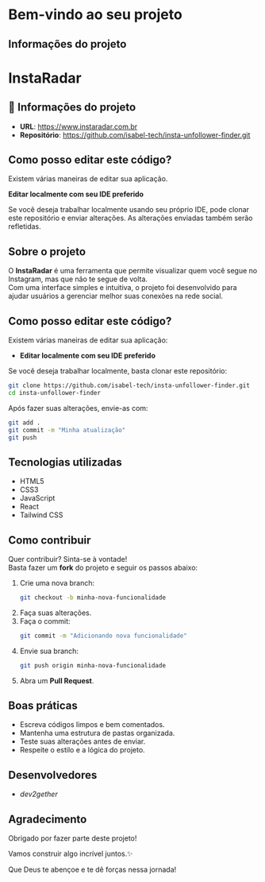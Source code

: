 # Bem-vindo ao seu projeto

## Informações do projeto

# InstaRadar

## 📄 Informações do projeto

- **URL**: https://www.instaradar.com.br
- **Repositório**: https://github.com/isabel-tech/insta-unfollower-finder.git

## Como posso editar este código?

Existem várias maneiras de editar sua aplicação.

**Editar localmente com seu IDE preferido**

Se você deseja trabalhar localmente usando seu próprio IDE, pode clonar este repositório e enviar alterações. As alterações enviadas também serão refletidas.

## Sobre o projeto

O **InstaRadar** é uma ferramenta que permite visualizar quem você segue no Instagram, mas que não te segue de volta.  
Com uma interface simples e intuitiva, o projeto foi desenvolvido para ajudar usuários a gerenciar melhor suas conexões na rede social.


## Como posso editar este código?

Existem várias maneiras de editar sua aplicação:

- **Editar localmente com seu IDE preferido**

Se você deseja trabalhar localmente, basta clonar este repositório:

```bash
git clone https://github.com/isabel-tech/insta-unfollower-finder.git
cd insta-unfollower-finder
```

Após fazer suas alterações, envie-as com:

```bash
git add .
git commit -m "Minha atualização"
git push
```

## Tecnologias utilizadas

- HTML5
- CSS3
- JavaScript
- React
- Tailwind CSS


## Como contribuir

Quer contribuir? Sinta-se à vontade!  
Basta fazer um **fork** do projeto e seguir os passos abaixo:

1. Crie uma nova branch:
   ```bash
   git checkout -b minha-nova-funcionalidade
   ```
2. Faça suas alterações.
3. Faça o commit:
   ```bash
   git commit -m "Adicionando nova funcionalidade"
   ```
4. Envie sua branch:
   ```bash
   git push origin minha-nova-funcionalidade
   ```
5. Abra um **Pull Request**.


## Boas práticas

- Escreva códigos limpos e bem comentados.
- Mantenha uma estrutura de pastas organizada.
- Teste suas alterações antes de enviar.
- Respeite o estilo e a lógica do projeto.


## Desenvolvedores

- _dev2gether_


## Agradecimento

Obrigado por fazer parte deste projeto!  

Vamos construir algo incrível juntos.✨

Que Deus te abençoe e te dê forças nessa jornada!
